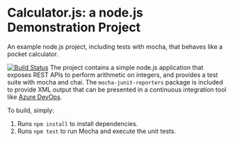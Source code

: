 Calculator.js: a node.js Demonstration Project
==============================================
An example node.js project, including tests with mocha, that behaves like
a pocket calculator.

[![Build Status](https://dev.azure.com/ccerfontaine/Version%20Controlling%20with%20Git%20in%20Azure%20Repos/_apis/build/status/PartsUnlimitedE2E?branchName=master)](https://dev.azure.com/ccerfontaine/Version%20Controlling%20with%20Git%20in%20Azure%20Repos/_build/latest?definitionId=2&branchName=master)
The project contains a simple node.js application that exposes REST APIs
to perform arithmetic on integers, and provides a test suite with mocha
and chai.  The `mocha-junit-reporters` package is included to provide XML
output that can be presented in a continuous integration tool like
[Azure DevOps](https://azure.com/devops).

To build, simply:

1. Runs `npm install` to install dependencies.
2. Runs `npm test` to run Mocha and execute the unit tests.

